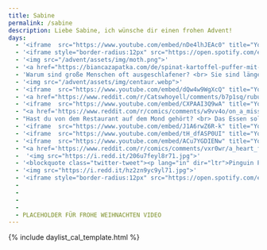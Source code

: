 ```yaml
---
title: Sabine
permalink: /sabine
description: Liebe Sabine, ich wünsche dir einen frohen Advent!
days:
  - '<iframe  src="https://www.youtube.com/embed/nDe4lhJEAc0" title="YouTube video player" frameborder="0" allow="accelerometer; autoplay; clipboard-write; encrypted-media; gyroscope; picture-in-picture" allowfullscreen>'
  - '<iframe style="border-radius:12px" src="https://open.spotify.com/embed/track/35xmSciP2D7fkPVQVjYdKe?utm_source=generator" width="100%" height="380" frameBorder="0" allowfullscreen="" allow="autoplay; clipboard-write; encrypted-media; fullscreen; picture-in-picture" loading="lazy"></iframe>'
  - '<img src="/advent/assets/img/moth.png">'
  - '<a href="https://biancazapatka.com/de/spinat-kartoffel-puffer-mit-kaese/">Noch keine Idee fürs Essen heute?</a>' 
  - 'Warum sind große Menschen oft ausgeschlafener? <br> Sie sind länger im Bett.'
  - '<img src="/advent/assets/img/centaur.webp">'
  - '<iframe  src="https://www.youtube.com/embed/dQw4w9WgXcQ" title="YouTube video player" frameborder="0" allow="accelerometer; autoplay; clipboard-write; encrypted-media; gyroscope; picture-in-picture" allowfullscreen>'
  - '<a href="https://www.reddit.com/r/Catswhoyell/comments/b7p1sq/rububububu/">Klick für Cutie (nein, weder ein Bild von dir, noch von mir :D)</a>'
  - '<iframe  src="https://www.youtube.com/embed/CXPAAI3Q9wA" title="YouTube video player" frameborder="0" allow="accelerometer; autoplay; clipboard-write; encrypted-media; gyroscope; picture-in-picture" allowfullscreen></iframe>'
  - "<a href='https://www.reddit.com/r/comics/comments/w9vv4o/on_a_mission_oc/'>Klick für Emotionen</a>"
  - "Hast du von dem Restaurant auf dem Mond gehört? <br> Das Essen soll richtig gut sein aber das Restaurant hat keine Atmosphäre."
  - '<iframe  src="https://www.youtube.com/embed/J1A6rwZ6R-k" title="YouTube video player" frameborder="0" allow="accelerometer; autoplay; clipboard-write; encrypted-media; gyroscope; picture-in-picture" allowfullscreen></iframe>'
  - '<iframe  src="https://www.youtube.com/embed/tH_dfASP0UI" title="YouTube video player" frameborder="0" allow="accelerometer; autoplay; clipboard-write; encrypted-media; gyroscope; picture-in-picture" allowfullscreen></iframe>'
  - '<iframe  src="https://www.youtube.com/embed/ACu7YGDIENw" title="YouTube video player" frameborder="0" allow="accelerometer; autoplay; clipboard-write; encrypted-media; gyroscope; picture-in-picture" allowfullscreen></iframe>'
  - "<a href='https://www.reddit.com/r/comics/comments/vxr0wr/a_heart_for_a_heart_oc/'> Nochmal Klick für Emotionen</a>"
  -  '<img src="https://i.redd.it/206u7feyl8r71.jpg">'
  - '<blockquote class="twitter-tweet"><p lang="in" dir="ltr">Pinguin PENGuin <a href="https://t.co/tcooG6fm1o">pic.twitter.com/tcooG6fm1o</a></p>&mdash; Titus Blome (@derLampenputzer) <a href="https://twitter.com/derLampenputzer/status/1593297027680583681?ref_src=twsrc%5Etfw">November 17, 2022</a></blockquote> <script async src="https://platform.twitter.com/widgets.js" charset="utf-8"></script>'
  - '<img src="https://i.redd.it/hz2zn9yc9yl71.jpg">'
  - '<iframe style="border-radius:12px" src="https://open.spotify.com/embed/track/3vkQ5DAB1qQMYO4Mr9zJN6?utm_source=generator" width="100%" height="380" frameBorder="0" allowfullscreen="" allow="autoplay; clipboard-write; encrypted-media; fullscreen; picture-in-picture" loading="lazy"></iframe>'
  -
  -
  -
  -
  - PLACEHOLDER FÜR FROHE WEIHNACHTEN VIDEO
---
```


{% include daylist_cal_template.html %}
